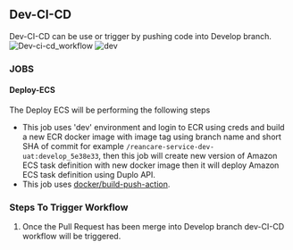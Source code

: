 ## Dev-CI-CD

Dev-CI-CD can be use or trigger by pushing code into Develop branch.
![Dev-ci-cd_workflow](https://github.com/REAN-Foundation/reancare-service/blob/feature/flow_documentation/assets/images/dev-ci-cd_workflow.png?raw=true)
![dev](https://github.com/REAN-Foundation/reancare-service/blob/feature/flow_documentation/assets/images/Dev-ci-cd_example.png?raw=true)

### JOBS

#### Deploy-ECS
The Deploy ECS will be performing the following steps

* This job uses 'dev' environment and login to ECR using creds and build a new ECR docker image with image tag using branch name and short SHA of commit for example ``` /reancare-service-dev-uat:develop_5e38e33 ```, then this job will create new version of Amazon ECS task definition with new docker image then it will deploy Amazon ECS task definition using Duplo API.
* This job uses [docker/build-push-action](https://github.com/marketplace/actions/build-and-push-docker-images).

### Steps To Trigger Workflow

1. Once the Pull Request has been merge into Develop branch dev-CI-CD workflow will be triggered.

